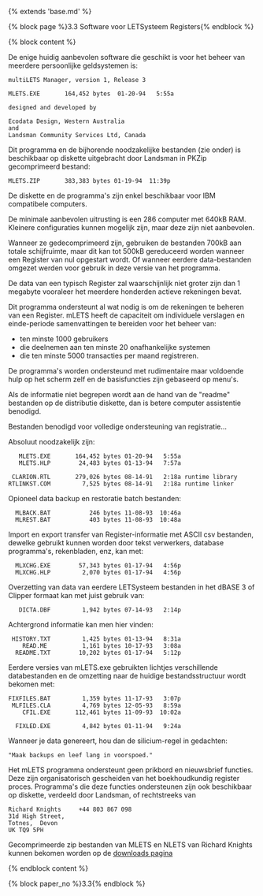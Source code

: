 {% extends 'base.md' %}

{% block page %}3.3 Software voor LETSysteem Registers{% endblock %}

{% block content %}

De enige huidig aanbevolen software die geschikt is voor het beheer van meerdere
persoonlijke geldsystemen is:

    multiLETS Manager, version 1, Release 3

    MLETS.EXE       164,452 bytes  01-20-94   5:55a

    designed and developed by

    Ecodata Design, Western Australia
    and
    Landsman Community Services Ltd, Canada

Dit programma en de bijhorende noodzakelijke bestanden (zie onder) is
beschikbaar op diskette uitgebracht door Landsman in PKZip gecomprimeerd
bestand:

    MLETS.ZIP       383,383 bytes 01-19-94  11:39p

De diskette en de programma's zijn enkel beschikbaar voor IBM compatibele computers.

De minimale aanbevolen uitrusting is een 286 computer met 640kB RAM.
Kleinere configuraties kunnen mogelijk zijn, maar deze zijn niet aanbevolen.

Wanneer ze gedecomprimeerd zijn, gebruiken de bestanden 700kB aan totale schijfruimte,
maar dit kan tot 500kB gereduceerd worden wanneer een Register van nul opgestart
wordt. Of wanneer eerdere data-bestanden omgezet werden voor gebruik in deze versie
van het programma.

De data van een typisch Register zal waarschijnlijk niet groter zijn dan 1 megabyte
vooraleer het meerdere honderden actieve rekeningen bevat.

Dit programma ondersteunt al wat nodig is om de rekeningen te beheren van een
Register. mLETS heeft de capaciteit om individuele verslagen en einde-periode
samenvattingen te bereiden voor het beheer van:

* ten minste 1000 gebruikers
* die deelnemen aan ten minste 20 onafhankelijke systemen
* die ten minste 5000 transacties per maand registreren.

De programma's worden ondersteund met rudimentaire maar voldoende hulp op het
scherm zelf en de basisfuncties zijn gebaseerd op menu's.

Als de informatie niet begrepen wordt aan de hand van de "readme" bestanden
op de distributie diskette, dan is betere computer assistentie benodigd.

Bestanden benodigd voor volledige ondersteuning van registratie...

Absoluut noodzakelijk zijn:

       MLETS.EXE       164,452 bytes 01-20-94   5:55a
       MLETS.HLP        24,483 bytes 01-13-94   7:57a

     CLARION.RTL       279,026 bytes 08-14-91   2:18a runtime library
    RTLINKST.COM         7,525 bytes 08-14-91   2:18a runtime linker

Opioneel data backup en restoratie batch bestanden:

      MLBACK.BAT           246 bytes 11-08-93  10:46a
      MLREST.BAT           403 bytes 11-08-93  10:48a

Import en export transfer van Register-informatie met ASCII csv bestanden, dewelke
gebruikt kunnen worden door tekst verwerkers, database programma's, rekenbladen, enz,
kan met:

      MLXCHG.EXE        57,343 bytes 01-17-94   4:56p
      MLXCHG.HLP         2,070 bytes 01-17-94   4:56p

Overzetting van data van eerdere LETSysteem bestanden in het dBASE 3 of Clipper
formaat kan met juist gebruik van:

       DICTA.DBF         1,942 bytes 07-14-93   2:14p

Achtergrond informatie kan men hier vinden:

     HISTORY.TXT         1,425 bytes 01-13-94   8:31a
        READ.ME          1,161 bytes 10-17-93   3:08a
      README.TXT        10,202 bytes 01-17-94   5:12p

Eerdere versies van mLETS.exe gebruikten lichtjes verschillende databestanden en
de omzetting naar de huidige bestandsstructuur wordt bekomen met:

    FIXFILES.BAT         1,359 bytes 11-17-93   3:07p
     MLFILES.CLA         4,769 bytes 12-05-93   8:59a
        CFIL.EXE       112,461 bytes 11-09-93  10:02a

      FIXLED.EXE         4,842 bytes 01-11-94   9:24a

Wanneer je data genereert, hou dan de silicium-regel in gedachten:

    "Maak backups en leef lang in voorspoed."

Het mLETS programma ondersteunt geen prikbord en nieuwsbrief functies. Deze
zijn organisatorisch gescheiden van het boekhoudkundig register proces.
Programma's die deze functies ondersteunen zijn ook beschikbaar op diskette,
verdeeld door Landsman, of rechtstreeks van

    Richard Knights     +44 803 867 098
    31d High Street,
    Totnes,  Devon
    UK TQ9 5PH

Gecomprimeerde zip bestanden van MLETS en NLETS van Richard Knights kunnen
bekomen worden op de [downloads pagina](http://archive.lets.net/gmlet/zips/index.html)

{% endblock content %}

{% block paper_no %}3.3{% endblock %}
